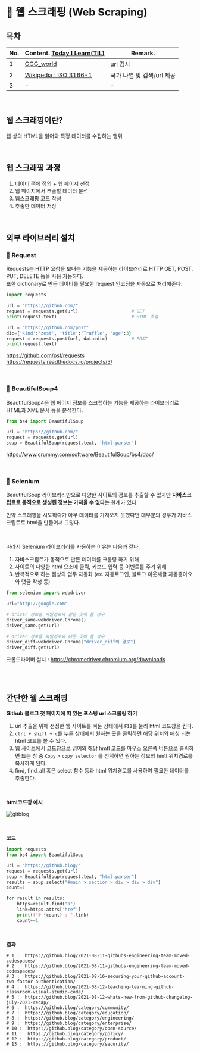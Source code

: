 # 📑 웹 스크래핑 (Web Scraping)

## 목차 

|No.|Content. [Today I Learn(TIL)](TIL)|Remark.|
|------|-------|-------|
|1|[GGG_world](TIL/GGG_world.py)|url 검사|
|2|[Wikipedia : ISO 3166-1](TIL/ISO3166.py)|국가 나열 및 검색/url 제공|
|3|-|-|

<br>

## 웹 스크래핑이란?

웹 상의 HTML을 읽어와 특정 데이터를 수집하는 행위 

<br>

## 웹 스크래핑 과정
1. 데이터 객체 정의 + 웹 페이지 선정
2. 웹 페이지에서 추출할 데이터 분석
3. 웹스크래핑 코드 작성
4. 추출한 데이터 저장  

<br/>

## 외부 라이브러리 설치    

### 📌 Request

Requests는 HTTP 요청을 보내는 기능을 제공하는 라이브러리로 HTTP GET, POST, PUT, DELETE 등을 사용 가능하다.        
또한 dictionary로 만든 데이터를 필요한 request 인코딩을 자동으로 처리해준다.        

``` python
import requests

url = "https://github.com/"
request = requests.get(url)                    # GET
print(request.text)                            # HTML 추출

url = "https://github.com/post"
dic={'kind':'zest', 'title':'Truffle', 'age':3}
request = requests.post(url, data=dic)         # POST
print(request.text)
```
https://github.com/psf/requests     
https://requests.readthedocs.io/projects/3/

<br>

### 📌 BeautifulSoup4

BeautifulSoup4은 웹 페이지 정보를 스크랩하는 기능을 제공하는 라이브러리로 HTML과 XML 문서 등을 분석한다.      

``` python
from bs4 import BeautifulSoup

url = "https://github.com/"
request = requests.get(url)  
soup = BeautifulSoup(request.text, 'html.parser')
```
https://www.crummy.com/software/BeautifulSoup/bs4/doc/

<br/>

### 📌 Selenium

BeautifulSoup 라이브러리만으로 다양한 사이트의 정보를 추출할 수 있지만 **자바스크립트로 동적으로 생성된 정보는 가져올 수 없다**는 한계가 있다.      

만약 스크래핑을 시도하다가 아무 데이터를 가져오지 못했다면 대부분의 경우가 자바스크립트로 html을 만들어서 그렇다.   

<br>

따라서 Selenium 라이브러리를 사용하는 이유는 다음과 같다.

1. 자바스크립트가 동적으로 만든 데이터를 크롤링 하기 위해
2. 사이트의 다양한  html 요소에 클릭, 키보드 입력 등 이벤트를 주기 위해
3. 반복적으로 하는 웹상의 업무 자동화
    (ex. 자동로그인, 블로그 이웃새글 자동좋아요와 댓글 작성 등)

``` python
from selenium import webdriver

url="http://google.com"

# driver 경로흫 파일경로와 같은 곳에 둘 경우
driver_same=webdriver.Chrome()
driver_same.get(url)

# driver 경로를 파일경로와 다른 곳에 둘 경우
driver_diff=webdriver.Chrome("driver_diff의 경로")
driver_diff.get(url)
```    
크롬드라이버 설치 : https://chromedriver.chromium.org/downloads

<br/>

<br>

## 간단한 웹 스크래핑

**Github 블로그 첫 페이지에 떠 있는 포스팅 url 스크롤링 하기**      

1. url 추출을 위해 선정한 웹 사이트를 켜둔 상태에서 ```F12```를 눌러 html 코드창을 킨다.     
2. ```ctrl + shift + c```를 누른 상태에서 원하는 곳을 클릭하면 해당 위치와 매칭 되는 html 코드를 볼 수 있다.       
3. 웹 사이트에서 코드창으로 넘어와 해당 hmtl 코드를 마우스 오른쪽 버튼으로 클릭하면 뜨는 창 중 ```Copy``` > ```copy selector``` 를 선택하면 원하는 정보의 hmtl 위치경로를 복사하게 된다.         
4. find, find_all 혹은 select 함수 등과 html 위치경로를 사용하여 필요한 데이터를 추출한다.    

<br/>

**html코드창 예시** 

![gitblog](https://user-images.githubusercontent.com/56749776/129632160-620694b6-0632-40d0-aa8d-ff409eb02ef5.png)

<br>

**코드**

``` python
import requests
from bs4 import BeautifulSoup

url = "https://github.blog/"
request = requests.get(url)  
soup = BeautifulSoup(request.text, "html.parser")
results = soup.select("#main > section > div > div > div")
count=1

for result in results:
    https=result.find("a")
    link=https.attrs['href']
    print(f"# {count} : ",link)
    count+=1
```

<br>

**결과**

```
# 1 :  https://github.blog/2021-08-11-githubs-engineering-team-moved-codespaces/
# 2 :  https://github.blog/2021-08-11-githubs-engineering-team-moved-codespaces/
# 3 :  https://github.blog/2021-08-16-securing-your-github-account-two-factor-authentication/
# 4 :  https://github.blog/2021-08-12-teaching-learning-github-classroom-visual-studio-code/
# 5 :  https://github.blog/2021-08-12-whats-new-from-github-changelog-july-2021-recap/
# 6 :  https://github.blog/category/community/
# 7 :  https://github.blog/category/education/
# 8 :  https://github.blog/category/engineering/
# 9 :  https://github.blog/category/enterprise/
# 10 :  https://github.blog/category/open-source/
# 11 :  https://github.blog/category/policy/
# 12 :  https://github.blog/category/product/
# 13 :  https://github.blog/category/security/
```
